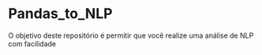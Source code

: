 # Pandas_to_NLP
O objetivo deste repositório é permitir que você realize uma análise de NLP com facilidade
